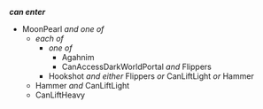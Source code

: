 ﻿***can enter***

- MoonPearl *and one of*
  - *each of*
    - *one of*
      - Agahnim
      - CanAccessDarkWorldPortal *and* Flippers
    - Hookshot *and either* Flippers *or* CanLiftLight *or* Hammer
  - Hammer *and* CanLiftLight
  - CanLiftHeavy
